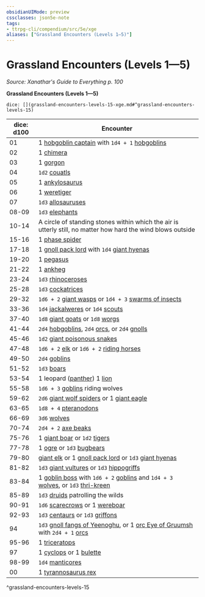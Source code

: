 ```yaml
---
obsidianUIMode: preview
cssclasses: json5e-note
tags:
- ttrpg-cli/compendium/src/5e/xge
aliases: ["Grassland Encounters (Levels 1—5)"]
---
```

# Grassland Encounters (Levels 1—5)
*Source: Xanathar's Guide to Everything p. 100* 

**Grassland Encounters (Levels 1—5)**

`dice: [](grassland-encounters-levels-15-xge.md#^grassland-encounters-levels-15)`

| dice: d100 | Encounter |
|------------|-----------|
| 01 | 1 [hobgoblin captain](3-Mechanics/CLI/bestiary/humanoid/hobgoblin-captain.md) with `1d4 + 1` [hobgoblins](3-Mechanics/CLI/bestiary/humanoid/hobgoblin.md) |
| 02 | 1 [chimera](3-Mechanics/CLI/bestiary/monstrosity/chimera.md) |
| 03 | 1 [gorgon](3-Mechanics/CLI/bestiary/monstrosity/gorgon.md) |
| 04 | `1d2` [couatls](3-Mechanics/CLI/bestiary/celestial/couatl.md) |
| 05 | 1 [ankylosaurus](3-Mechanics/CLI/bestiary/beast/ankylosaurus.md) |
| 06 | 1 [weretiger](3-Mechanics/CLI/bestiary/humanoid/weretiger.md) |
| 07 | `1d3` [allosauruses](3-Mechanics/CLI/bestiary/beast/allosaurus.md) |
| 08-09 | `1d3` [elephants](3-Mechanics/CLI/bestiary/beast/elephant.md) |
| 10-14 | A circle of standing stones within which the air is utterly still, no matter how hard the wind blows outside |
| 15-16 | 1 [phase spider](3-Mechanics/CLI/bestiary/monstrosity/phase-spider.md) |
| 17-18 | 1 [gnoll pack lord](3-Mechanics/CLI/bestiary/humanoid/gnoll-pack-lord.md) with `1d4` [giant hyenas](3-Mechanics/CLI/bestiary/beast/giant-hyena.md) |
| 19-20 | 1 [pegasus](3-Mechanics/CLI/bestiary/celestial/pegasus.md) |
| 21-22 | 1 [ankheg](3-Mechanics/CLI/bestiary/monstrosity/ankheg.md) |
| 23-24 | `1d3` [rhinoceroses](3-Mechanics/CLI/bestiary/beast/rhinoceros.md) |
| 25-28 | `1d3` [cockatrices](3-Mechanics/CLI/bestiary/monstrosity/cockatrice.md) |
| 29-32 | `1d6 + 2` [giant wasps](3-Mechanics/CLI/bestiary/beast/giant-wasp.md) or `1d4 + 3` [swarms of insects](3-Mechanics/CLI/bestiary/beast/swarm-of-insects.md) |
| 33-36 | `1d4` [jackalweres](3-Mechanics/CLI/bestiary/humanoid/jackalwere.md) or `1d4` [scouts](3-Mechanics/CLI/bestiary/humanoid/scout.md) |
| 37-40 | `1d8` [giant goats](3-Mechanics/CLI/bestiary/beast/giant-goat.md) or `1d8` [worgs](3-Mechanics/CLI/bestiary/monstrosity/worg.md) |
| 41-44 | `2d4` [hobgoblins](3-Mechanics/CLI/bestiary/humanoid/hobgoblin.md), `2d4` [orcs](3-Mechanics/CLI/bestiary/humanoid/orc.md), or `2d4` [gnolls](3-Mechanics/CLI/bestiary/humanoid/gnoll.md) |
| 45-46 | `1d2` [giant poisonous snakes](3-Mechanics/CLI/bestiary/beast/giant-poisonous-snake.md) |
| 47-48 | `1d6 + 2` [elk](3-Mechanics/CLI/bestiary/beast/elk.md) or `1d6 + 2` [riding horses](3-Mechanics/CLI/bestiary/beast/riding-horse.md) |
| 49-50 | `2d4` [goblins](3-Mechanics/CLI/bestiary/humanoid/goblin.md) |
| 51-52 | `1d3` [boars](3-Mechanics/CLI/bestiary/beast/boar.md) |
| 53-54 | 1 leopard ([panther](3-Mechanics/CLI/bestiary/beast/panther.md)) 1 [lion](3-Mechanics/CLI/bestiary/beast/lion.md) |
| 55-58 | `1d6 + 3` [goblins](3-Mechanics/CLI/bestiary/humanoid/goblin.md) riding wolves |
| 59-62 | `2d6` [giant wolf spiders](3-Mechanics/CLI/bestiary/beast/giant-wolf-spider.md) or 1 [giant eagle](3-Mechanics/CLI/bestiary/beast/giant-eagle.md) |
| 63-65 | `1d8 + 4` [pteranodons](3-Mechanics/CLI/bestiary/beast/pteranodon.md) |
| 66-69 | `3d6` [wolves](3-Mechanics/CLI/bestiary/beast/wolf.md) |
| 70-74 | `2d4 + 2` [axe beaks](3-Mechanics/CLI/bestiary/beast/axe-beak.md) |
| 75-76 | 1 [giant boar](3-Mechanics/CLI/bestiary/beast/giant-boar.md) or `1d2` [tigers](3-Mechanics/CLI/bestiary/beast/tiger.md) |
| 77-78 | 1 [ogre](3-Mechanics/CLI/bestiary/giant/ogre.md) or `1d3` [bugbears](3-Mechanics/CLI/bestiary/humanoid/bugbear.md) |
| 79-80 | [giant elk](3-Mechanics/CLI/bestiary/beast/giant-elk.md) or 1 [gnoll pack lord](3-Mechanics/CLI/bestiary/humanoid/gnoll-pack-lord.md) or `1d3` [giant hyenas](3-Mechanics/CLI/bestiary/beast/giant-hyena.md) |
| 81-82 | `1d3` [giant vultures](3-Mechanics/CLI/bestiary/beast/giant-vulture.md) or `1d3` [hippogriffs](3-Mechanics/CLI/bestiary/monstrosity/hippogriff.md) |
| 83-84 | 1 [goblin boss](3-Mechanics/CLI/bestiary/humanoid/goblin-boss.md) with `1d6 + 2` [goblins](3-Mechanics/CLI/bestiary/humanoid/goblin.md) and `1d4 + 3` [wolves](3-Mechanics/CLI/bestiary/beast/wolf.md), or `1d3` [thri-kreen](3-Mechanics/CLI/bestiary/humanoid/thri-kreen.md) |
| 85-89 | `1d3` [druids](3-Mechanics/CLI/bestiary/humanoid/druid.md) patrolling the wilds |
| 90-91 | `1d6` [scarecrows](3-Mechanics/CLI/bestiary/construct/scarecrow.md) or 1 [wereboar](3-Mechanics/CLI/bestiary/humanoid/wereboar.md) |
| 92-93 | `1d3` [centaurs](3-Mechanics/CLI/bestiary/monstrosity/centaur.md) or `1d3` [griffons](3-Mechanics/CLI/bestiary/monstrosity/griffon.md) |
| 94 | `1d3` [gnoll fangs of Yeenoghu](3-Mechanics/CLI/bestiary/fiend/gnoll-fang-of-yeenoghu.md), or 1 [orc Eye of Gruumsh](3-Mechanics/CLI/bestiary/humanoid/orc-eye-of-gruumsh.md) with `2d4 + 1` [orcs](3-Mechanics/CLI/bestiary/humanoid/orc.md) |
| 95-96 | 1 [triceratops](3-Mechanics/CLI/bestiary/beast/triceratops.md) |
| 97 | 1 [cyclops](3-Mechanics/CLI/bestiary/giant/cyclops.md) or 1 [bulette](3-Mechanics/CLI/bestiary/monstrosity/bulette.md) |
| 98-99 | `1d4` [manticores](3-Mechanics/CLI/bestiary/monstrosity/manticore.md) |
| 00 | 1 [tyrannosaurus rex](3-Mechanics/CLI/bestiary/beast/tyrannosaurus-rex.md) |
^grassland-encounters-levels-15